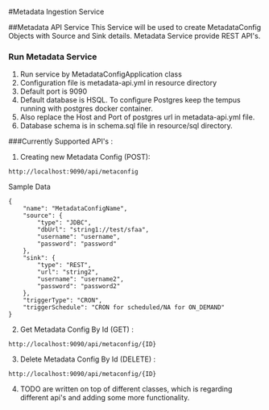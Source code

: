 #Metadata Ingestion Service

##Metadata API Service 
This Service will be used to create MetadataConfig Objects with Source and Sink details.
Metadata Service provide REST API's.

### Run Metadata Service
1. Run service by MetadataConfigApplication class
2. Configuration file is metadata-api.yml in resource directory
3. Default port is 9090
4. Default database is HSQL. To configure Postgres keep the tempus running with postgres docker container.
5. Also replace the Host and Port of postgres url in metadata-api.yml file.
6. Database schema is in schema.sql file in resource/sql directory.

###Currently Supported API's : 
1. Creating new Metadata Config (POST): 
```text
http://localhost:9090/api/metaconfig
```
Sample Data
```text
{
	"name": "MetadataConfigName",
	"source": {
		"type": "JDBC",
		"dbUrl": "string1://test/sfaa",
		"username": "username",
		"password": "password"
	},
	"sink": {
		"type": "REST",
		"url": "string2",
		"username": "username2",
		"password": "password2"
	},
	"triggerType": "CRON",
	"triggerSchedule": "CRON for scheduled/NA for ON_DEMAND"
}
```
2.  Get Metadata Config By Id (GET) :
```text
http://localhost:9090/api/metaconfig/{ID}
```
3. Delete Metadata Config By Id (DELETE) :
```text
http://localhost:9090/api/metaconfig/{ID}
```
4. TODO are written on top of different classes, which is regarding different api's and adding some more functionality.

